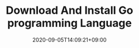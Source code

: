 ---
title: "Download And Install Go programming Language"
description: "Learn How to setup Local go programming language Environment"
date: 2020-09-05T14:09:21+09:00
draft: false
weight: -100
collapsible: true
link: "Install"
---